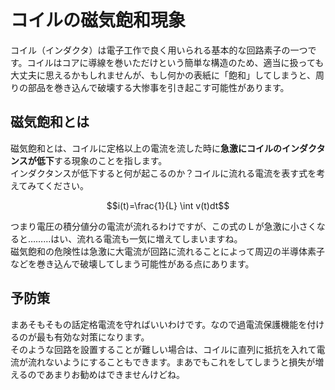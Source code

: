 # コイルの磁気飽和現象  

コイル（インダクタ）は電子工作で良く用いられる基本的な回路素子の一つです。コイルはコアに導線を巻いただけという簡単な構造のため、適当に扱っても大丈夫に思えるかもしれませんが、もし何かの表紙に「飽和」してしまうと、周りの部品を巻き込んで破壊する大惨事を引き起こす可能性があります。  

## 磁気飽和とは  
磁気飽和とは、コイルに定格以上の電流を流した時に**急激にコイルのインダクタンスが低下**する現象のことを指します。  
インダクタンスが低下すると何が起こるのか？コイルに流れる電流を表す式を考えてみてください。  

```math
i(t)=\frac{1}{L} \int v(t)dt
```

つまり電圧の積分値分の電流が流れるわけですが、この式のＬが急激に小さくなると………はい、流れる電流も一気に増えてしまいますね。  
磁気飽和の危険性は急激に大電流が回路に流れることによって周辺の半導体素子などを巻き込んで破壊してしまう可能性がある点にあります。  

## 予防策  

まあそもそもの話定格電流を守ればいいわけです。なので過電流保護機能を付けるのが最も有効な対策になります。  
そのような回路を設置することが難しい場合は、コイルに直列に抵抗を入れて電流が流れないようにすることもできます。まあでもこれをしてしまうと損失が増えるのであまりお勧めはできませんけどね。
